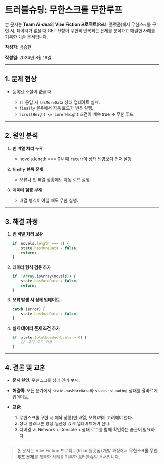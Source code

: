 # 트러블슈팅: 무한스크롤 무한루프

본 문서는 **Team Ai-dea**의 **Vibe Fiction 프로젝트**(Relai 플랫폼)에서 무한스크롤 구현 시, 데이터가 없을 때 GET 요청이 무한히 반복되는 문제를 분석하고 해결한 사례를 기록한 기술 문서입니다.

**작성자:** [백승현](https://github.com/Sirosho)

**작성일:** 2024년 8월 19일

---

## 1. 문제 현상

* 등록된 소설이 없을 때:

  * `[]` 응답 시 `hasMoreData` 상태 업데이트 실패.
  * `finally` 블록에서 자동 로드가 반복 실행.
  * `scrollHeight <= innerHeight` 조건이 계속 true → 무한 루프.

---

## 2. 원인 분석

1. **빈 배열 처리 누락**

   * novels.length === 0일 때 `return`이 상태 반영보다 먼저 실행.
2. **finally 블록 문제**

   * 오류나 빈 배열 상황에도 자동 로드 실행.
3. **데이터 검증 부재**

   * 배열 형식이 아닐 때도 무한 실행.

---

## 3. 해결 과정

1. **빈 배열 처리 보완**

   ```javascript
   if (novels.length === 0) {
       state.hasMoreData = false;
       return;
   }
   ```

2. **데이터 형식 검증 추가**

   ```javascript
   if (!Array.isArray(novels)) {
       state.hasMoreData = false;
       return;
   }
   ```

3. **오류 발생 시 상태 업데이트**

   ```javascript
   catch (error) {
       state.hasMoreData = false;
   }
   ```

4. **실제 데이터 존재 조건 추가**

   ```javascript
   if (state.totalLoadedNovels > 0) {
       // 추가 로드 허용
   }
   ```

---

## 4. 결론 및 교훈

* **문제 원인**: 무한스크롤 상태 관리 부재.
* **해결책**: 모든 분기에서 `state.hasMoreData`와 `state.isLoading` 상태를 올바르게 업데이트.
* **교훈**:

  1. 무한스크롤 구현 시 예외 상황(빈 배열, 오류)까지 고려해야 한다.
  2. 상태 플래그는 항상 일관성 있게 업데이트해야 한다.
  3. 디버깅 시 Network + Console + 상태 로그를 함께 확인하는 습관이 필요하다.

---

> 본 문서는 Vibe Fiction 프로젝트(Relai 플랫폼) 개발 과정에서 **무한스크롤 무한루프 문제**를 해결한 사례를 기록한 트러블슈팅 문서입니다.
